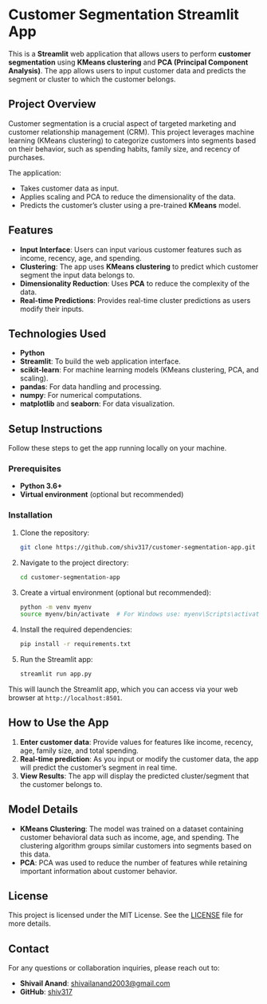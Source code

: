 # Customer Segmentation Streamlit App

This is a **Streamlit** web application that allows users to perform **customer segmentation** using **KMeans clustering** and **PCA (Principal Component Analysis)**. The app allows users to input customer data and predicts the segment or cluster to which the customer belongs.

## Project Overview

Customer segmentation is a crucial aspect of targeted marketing and customer relationship management (CRM). This project leverages machine learning (KMeans clustering) to categorize customers into segments based on their behavior, such as spending habits, family size, and recency of purchases.

The application:
- Takes customer data as input.
- Applies scaling and PCA to reduce the dimensionality of the data.
- Predicts the customer’s cluster using a pre-trained **KMeans** model.

## Features

- **Input Interface**: Users can input various customer features such as income, recency, age, and spending.
- **Clustering**: The app uses **KMeans clustering** to predict which customer segment the input data belongs to.
- **Dimensionality Reduction**: Uses **PCA** to reduce the complexity of the data.
- **Real-time Predictions**: Provides real-time cluster predictions as users modify their inputs.

## Technologies Used

- **Python**
- **Streamlit**: To build the web application interface.
- **scikit-learn**: For machine learning models (KMeans clustering, PCA, and scaling).
- **pandas**: For data handling and processing.
- **numpy**: For numerical computations.
- **matplotlib** and **seaborn**: For data visualization.

## Setup Instructions

Follow these steps to get the app running locally on your machine.

### Prerequisites

- **Python 3.6+**
- **Virtual environment** (optional but recommended)

### Installation

1. Clone the repository:

    ```bash
    git clone https://github.com/shiv317/customer-segmentation-app.git
    ```

2. Navigate to the project directory:

    ```bash
    cd customer-segmentation-app
    ```

3. Create a virtual environment (optional but recommended):

    ```bash
    python -m venv myenv
    source myenv/bin/activate  # For Windows use: myenv\Scripts\activate
    ```

4. Install the required dependencies:

    ```bash
    pip install -r requirements.txt
    ```

5. Run the Streamlit app:

    ```bash
    streamlit run app.py
    ```

This will launch the Streamlit app, which you can access via your web browser at `http://localhost:8501`.

## How to Use the App

1. **Enter customer data**: Provide values for features like income, recency, age, family size, and total spending.
2. **Real-time prediction**: As you input or modify the customer data, the app will predict the customer’s segment in real time.
3. **View Results**: The app will display the predicted cluster/segment that the customer belongs to.

## Model Details

- **KMeans Clustering**: The model was trained on a dataset containing customer behavioral data such as income, age, and spending. The clustering algorithm groups similar customers into segments based on this data.
- **PCA**: PCA was used to reduce the number of features while retaining important information about customer behavior.

## License

This project is licensed under the MIT License. See the [LICENSE](LICENSE) file for more details.

## Contact

For any questions or collaboration inquiries, please reach out to:

- **Shivail Anand**: shivailanand2003@gmail.com
- **GitHub**: [shiv317](https://github.com/shiv317)